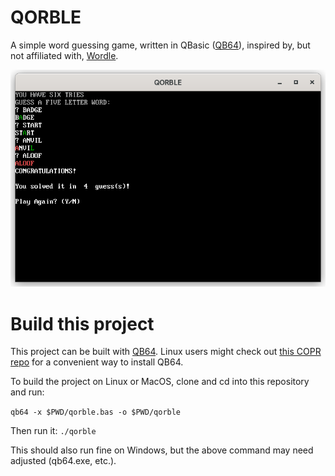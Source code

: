 QORBLE
======

A simple word guessing game, written in QBasic ([QB64](https://qb64.org/)), inspired by, but not affiliated with, [Wordle](https://www.powerlanguage.co.uk/wordle/).  

![QORBLE Screenshot](docs/screenshot1.png)

# Build this project

This project can be built with [QB64](https://qb64.org).  Linux users might check out [this COPR repo](https://copr.fedorainfracloud.org/coprs/vwbusguy/qb64/) for a convenient way to install QB64.

To build the project on Linux or MacOS, clone and cd into this repository and run:

`qb64 -x $PWD/qorble.bas -o $PWD/qorble`

Then run it:  `./qorble`

This should also run fine on Windows, but the above command may need adjusted (qb64.exe, etc.). 

